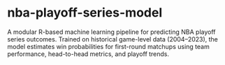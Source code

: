 # nba-playoff-series-model
A modular R-based machine learning pipeline for predicting NBA playoff series outcomes. Trained on historical game-level data (2004–2023), the model estimates win probabilities for first-round matchups using team performance, head-to-head metrics, and playoff trends.
